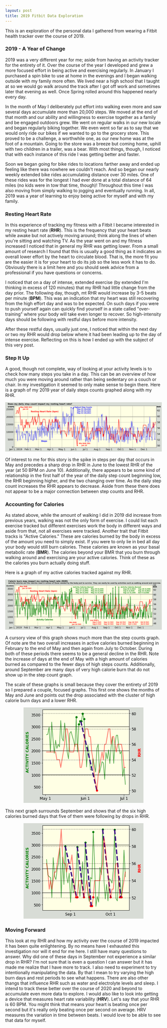 ```yaml
---
layout: post
title: 2019 Fitbit Data Exploration
---
```


This is an exploration of the personal data I gathered from wearing a Fitbit health tracker over the course of 2019. 

### 2019 - A Year of Change
2019 was a very different year for me; aside from having an activity tracker for the entirety of it. Over the course of the year I developed and grew a more focused effort in being active and exercising regularly. In January I purchased a spin bike to use at home in the evenings and I began walking outside with my family more often. We lived near a high school that I taught at so we would go walk around the track after I got off work and sometimes later that evening as well. Once Spring rolled around this happened nearly every day.  

In the month of May I deliberately put effort into walking even more and saw several days accumulate more than 20,000 steps. We moved at the end of that month and our ability and willingness to exercise together as a family and be engaged outdoors grew. We went on regular walks in our new locale and began regularly biking together. We even went so far as to say that we would only ride our bikes if we wanted to go to the grocery store. This proved to be a challenge, a worthwhile one, as our new home was at the foot of a mountain. Going to the store was a breeze but coming home, uphill with two children in a trailer, was a bear. With most things, though, I noticed that with each instance of this ride I was getting better and faster.  

Soon we began going for bike rides to locations farther away and ended up feeling like there was nowhere we couldn't reach. And so began our nearly weekly extended bike rides accumulating distance over 30 miles. One of these rides was for the longest I had ever done at a total distance of 64 miles (no kids were in tow that time, though)! Throughout this time I was also moving from simply walking to jogging and eventually running. In all, 2019 was a year of learning to enjoy being active for myself and with my family. 

### Resting Heart Rate
In this experience of tracking my fitness with a Fitbit I became interested in my resting heart rate (**RHR**). This is the frequency that your heart beats while awake but not actively moving around; think along the lines of when you're sitting and watching TV. As the year went on and my fitness increased I noticed that in general my RHR was getting lower. From a small amount of research I found that this is usually a good thing as it indicates an overall lower effort by the heart to circulate blood. That is, the more fit you are the easier it is for your heart to do its job so the less work it has to do. Obviously there is a limit here and you should seek advice from a professional if you have questions or concerns.  

I noticed that on a day of intense, extended exercise (by extended I'm thinking in excess of 120 minutes) that my RHR had little change from the day prior. The following day, though, mt RHR would increase by 3-5 beats per minute (**BPM**). This was an indication that my heart was still recovering from the high effort day and was to be expected. On such days if you were to push yourself again can quickly find yourself in a state called "over-training" where your body will take even longer to recover. So high-intensity days should be following with restful days before more intensity.  

After these restful days, usually just one, I noticed that within the next day or two my RHR would drop below where it had been leading up to the day of intense exercise. Reflecting on this is how I ended up with the subject of this very post.

### Step It Up
A good, though not complete, way of looking at your activity levels is to check how many steps you take in a day. This can be an overview of how much you were moving around rather than being sedentary on a couch or chair. In my investigation it seemed to only make sense to begin there. Here is a graph of my 2019 year of daily steps counts graphed along with my RHR.  

![Steps Plot 2](https://github.com/NealWhitlock/NealWhitlock.github.io/blob/master/img/2019-Steps-and-RHR-2.png?raw=true)

Of interest to me for this story is the spike in steps per day that occurs in May and precedes a sharp drop in RHR in June to the lowest RHR of the year (at 50 BPM on June 10). Additionally, there appears to be some kind of relationship in the first half of the year of the daily step count beginning low, the RHR beginning higher, and the two changing over time. As the daily step count increases the RHR appears to decrease. Aside from these there does not appear to be a major connection between step counts and RHR.

### Accounting for Calories
As stated above, while the amount of walking I did in 2019 did increase from previous years, walking was not the only form of exercise. I could list each exercise tracked but different exercises work the body in different ways and aside from that, not all exercises were tracked. Another trait that Fitbit tracks is "Active Calories." These are calories burned by the body in excess of the amount you need to simply exist. If you were to only lie in bed all day your body would still burn calories. These calories are known as your basal metabolic rate (**BMR**). The calories beyond your BMR that you burn through walking around and exercising are your active calories. Think of these as the calories you burn actually doing stuff.  

Here is a graph of my active calories tracked against my RHR.  

![Calories Plot 2](https://github.com/NealWhitlock/NealWhitlock.github.io/blob/master/img/2019-Active-Calories-and-RHR-2.png?raw=true)

A cursory view of this graph shows much more than the step counts graph. Of note are the two overall increases in active calories burned beginning in February to the end of May and then again from July to October. During both of these periods there seems to be a general decline in the RHR. Note the increase of days at the end of May with a high amount of calories burned as compared to the fewer days of high steps counts. Additionally, around September are many days of very high calorie burn that do not show up in the step count graph.

The scale of these graphs is small because they cover the entirety of 2019 so I prepared a couple, focused graphs. This first one shows the months of May and June and points out the drop associated with the cluster of high calorie burn days and a lower RHR.

<p align="center">
  <img width="386" height="306" src="https://github.com/NealWhitlock/NealWhitlock.github.io/blob/master/img/2019-Active-Calories-and-RHR-Focus-1.png?raw=true">
</p>

This next graph surrounds September and shows that of the six high calories burned days that five of them were following by drops in RHR.

<p align="center">
  <img width="386" height="306" src="https://github.com/NealWhitlock/NealWhitlock.github.io/blob/master/img/2019-Active-Calories-and-RHR-Focus-2.png?raw=true">
</p>

### Moving Forward

This look at my RHR and how my activity over the course of 2019 impacted it has been quite enlightening. By no means have I exhausted this investigation nor will it end for me here. I still have many questions to answer. Why did one of these days in September not experience a similar drop in RHR? I'm not sure that is even a question I can answer but it has made me realize that I have more to track. I also need to experiment to try intentionally manipulating the data. By that I mean to try varying the high burn days and rest periods to see what happens. There are also other thangs that influence RHR such as water and electrolyte levels and sleep. I intend to track these better over the course of 2020 and beyond to accumulate even more data to explore. I would also like to look into getting a device that measures heart rate variability (**HRV**). Let's say that your RHR is 60 BPM. You might think that means your heart is beating once per second but it's really only beating once per second on average. HRV measures the variation in time between beats. I would love to be able to see that data for myself.
